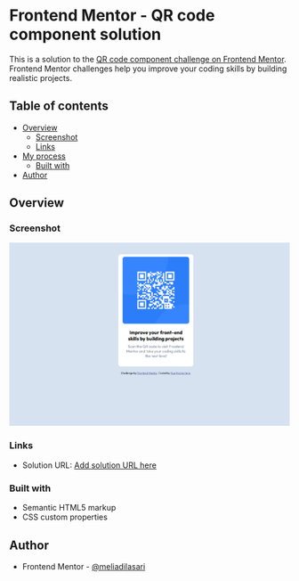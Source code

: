 # Frontend Mentor - QR code component solution

This is a solution to the [QR code component challenge on Frontend Mentor](https://www.frontendmentor.io/challenges/qr-code-component-iux_sIO_H). Frontend Mentor challenges help you improve your coding skills by building realistic projects. 

## Table of contents

- [Overview](#overview)
  - [Screenshot](#screenshot)
  - [Links](#links)
- [My process](#my-process)
  - [Built with](#built-with)
- [Author](#author)

## Overview

### Screenshot

![](images/screenshot.png)

### Links

- Solution URL: [Add solution URL here](https://your-solution-url.com)

### Built with

- Semantic HTML5 markup
- CSS custom properties


## Author
- Frontend Mentor - [@meliadilasari](https://www.frontendmentor.io/profile/meliadilasari)



